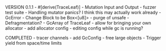 VERSION 0.1.1
    - #[derive(TraceLeaf)]
    - Mutation Input and Output
    - fuzzer test suite
    - Handling mutator panics? I think this may actually work already
    - GcError
    - Change Block to be Box<[u8]>
    - purge of unsafe
    - Defragmentation?
    - GcArray of TraceLeaf
    - allow for bringing your own allocator
    - add allocator config
    - editing config while gc is running?

COMPLETED
    - tracer channels
    - add GcConfig
    - free large objects
    - Trigger yield from space/time limits
